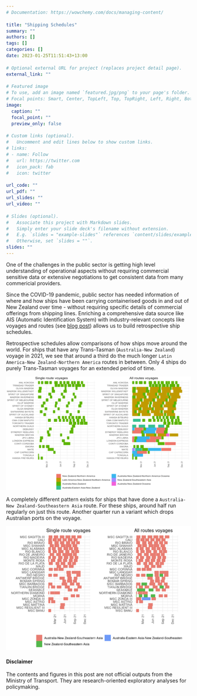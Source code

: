 ```yaml
---
# Documentation: https://wowchemy.com/docs/managing-content/

title: "Shipping Schedules"
summary: ""
authors: []
tags: []
categories: []
date: 2023-01-25T11:51:43+13:00

# Optional external URL for project (replaces project detail page).
external_link: ""

# Featured image
# To use, add an image named `featured.jpg/png` to your page's folder.
# Focal points: Smart, Center, TopLeft, Top, TopRight, Left, Right, BottomLeft, Bottom, BottomRight.
image:
  caption: ""
  focal_point: ""
  preview_only: false

# Custom links (optional).
#   Uncomment and edit lines below to show custom links.
# links:
# - name: Follow
#   url: https://twitter.com
#   icon_pack: fab
#   icon: twitter

url_code: ""
url_pdf: ""
url_slides: ""
url_video: ""

# Slides (optional).
#   Associate this project with Markdown slides.
#   Simply enter your slide deck's filename without extension.
#   E.g. `slides = "example-slides"` references `content/slides/example-slides.md`.
#   Otherwise, set `slides = ""`.
slides: ""
---
```

One of the challenges in the public sector is getting high level understanding of operational aspects without requiring commercial sensitive data or extensive negotiations to get consistent data from many commericial providers. 

Since the COVID-19 pandemic, public sector has needed information of where and how ships have been carrying containerised goods in and out of New Zealand over time - without requiring specific details of commercial offerings from shipping lines. Enriching a comprehensive data source like AIS (Automatic Identification System) with industry-relevant concepts like voyages and routes (see [blog post](https://shriv-portfolio.netlify.app/post/maritime-data-enrichment/)) allows us to build retrospective ship schedules. 

Retrospective schedules allow comparisons of how ships move around the world. For ships that have any Trans-Tasman (`Australia-New Zealand`) voyage in 2021, we see that around a third do the much longer `Latin America-New Zealand-Northern America` routes in between. Only 4 ships do purely Trans-Tasman voyages for an extended period of time. 

![](shipping-schedules-trans-tasman.png)

A completely different pattern exists for ships that have done a `Australia-New Zealand-Southeastern Asia` route. For these ships, around half run regularly on just this route. Another quarter run a variant which drops Australian ports on the voyage. 

![](shipping-schedules-seasia.png)

#### Disclaimer
The contents and figures in this post are not official outputs from the Ministry of Transport. They are research-oriented exploratory analyses for policymaking. 